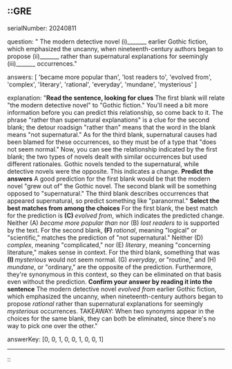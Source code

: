 ::GRE
---

serialNumber: 20240811

question: " The modern detective novel (i)_______ earlier Gothic fiction, which emphasized the uncanny, when nineteenth-century authors began to propose (ii)_______ rather than supernatural explanations for seemingly (iii)_______ occurrences."

answers: [
  'became more popular than',
  'lost readers to',
  'evolved from',
  'complex',
  'literary',
  'rational',
  'everyday',
  'mundane',
  'mysterious'
]

explanation: "<strong>Read the sentence, looking for clues</strong> The first blank will relate \"the modern detective novel\" to \"Gothic fiction.\" You'll need a bit more information before you can predict this relationship, so come back to it. The phrase \"rather than supernatural explanations\" is a clue for the second blank; the detour roadsign \"rather than\" means that the word in the blank means \"not supernatural.\" As for the third blank, supernatural causes had been blamed for these occurrences, so they must be of a type that \"does not seem normal.\" Now, you can see the relationship indicated by the first blank; the two types of novels dealt with similar occurrences but used different rationales. Gothic novels tended to the supernatural, while detective novels were the opposite. This indicates a change. <strong>Predict the answers</strong> A good prediction for the first blank would be that the modern novel \"grew out of\" the Gothic novel. The second blank will be something opposed to \"supernatural.\" The third blank describes occurrences that appeared supernatural, so predict something like \"paranormal.\" <strong>Select the best matches from among the choices</strong> For the first blank, the best match for the prediction is <strong>(C) </strong><i>evolved from</i>, which indicates the predicted change. Neither (A) <i>became more popular than</i> nor (B) <i>lost readers to</i> is supported by the text. For the second blank, <strong>(F) </strong><i>rational</i>, meaning \"logical\" or \"scientific,\" matches the prediction of \"not supernatural.\" Neither (D) <i>complex</i>, meaning \"complicated,\" nor (E) <i>literary</i>, meaning \"concerning literature,\" makes sense in context. For the third blank, something that was <strong>(I) </strong><i>mysterious</i> would not seem normal. (G) <i>everyday</i>, or \"routine,\" and (H) <i>mundane</i>, or \"ordinary,\" are the opposite of the prediction. Furthermore, they're synonymous in this context, so they can be eliminated on that basis even without the prediction. <strong>Confirm your answer by reading it into the sentence</strong> The modern detective novel <i>evolved from</i> earlier Gothic fiction, which emphasized the uncanny, when nineteenth-century authors began to propose <i>rational</i> rather than supernatural explanations for seemingly <i>mysterious</i> occurrences. TAKEAWAY: When two synonyms appear in the choices for the same blank, they can both be eliminated, since there's no way to pick one over the other."

answerKey: [0, 0, 1, 0, 0, 1, 0, 0, 1]

---
::